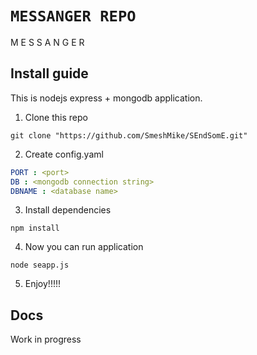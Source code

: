 # ``` MESSANGER REPO ```

M E S S A N G E R

## Install guide

This is nodejs express + mongodb application.

1. Clone this repo
```
git clone "https://github.com/SmeshMike/SEndSomE.git"
```
2. Create config.yaml
```yaml
PORT : <port>
DB : <mongodb connection string>
DBNAME : <database name>
```
3. Install dependencies
```
npm install
```
4. Now you can run application
```
node seapp.js
```
5. Enjoy!!!!!

## Docs

Work in progress